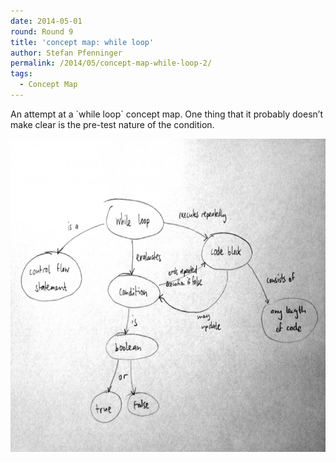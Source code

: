 ```yaml
---
date: 2014-05-01
round: Round 9
title: 'concept map: while loop'
author: Stefan Pfenninger
permalink: /2014/05/concept-map-while-loop-2/
tags:
  - Concept Map
---
```

An attempt at a \`while loop\` concept map. One thing that it probably doesn&#8217;t make clear is the pre-test nature of the condition.

[<img class="alignnone size-large wp-image-6911" alt="concept_map_while" src="/uploads/2014/05/concept_map_while-1024x726.jpg" width="707" height="501" />][1]

 [1]: /uploads/2014/05/concept_map_while.jpg
